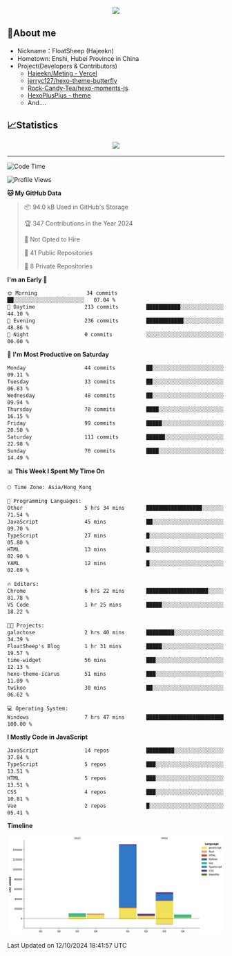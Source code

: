 <p align="center">
   <a href="https://git.io/typing-svg"><img src="https://readme-typing-svg.demolab.com?font=Fira+Code&pause=1000&color=F7DD11&center=true&vCenter=true&width=435&lines=Floating+in+the+clouds~;I'm+glad+to+meet+you+again" /></a>
</p>

## 🥱About me

- Nickname：FloatSheep (Hajeekn)
- Hometown: Enshi, Hubei Province in China
- Project(Developers & Contributors)
   - [Hajeekn/Meting - Vercel](https://github.com/hajeekn/vercel-meting)
   - [jerryc127/hexo-theme-butterfly](https://github.com/jerryc127/hexo-theme-butterfly)
   - [Rock-Candy-Tea/hexo-moments-js](https://github.com/Rock-Candy-Tea/hexo-moments-js)
   - [HexoPlusPlus - theme](https://github.com/HexoPlusPlus/HexoPlusPlus)
   - And....


## 📈Statistics

<div align="center">
<img src="https://github-readme-stats-git-masterrstaa-rickstaa.vercel.app/api?username=FloatSheep" />
</div>

---

<!--START_SECTION:waka-->
![Code Time](http://img.shields.io/badge/Code%20Time-223%20hrs%2020%20mins-blue)

![Profile Views](http://img.shields.io/badge/Profile%20Views-0-blue)

**🐱 My GitHub Data** 

> 📦 94.0 kB Used in GitHub's Storage 
 > 
> 🏆 347 Contributions in the Year 2024
 > 
> 🚫 Not Opted to Hire
 > 
> 📜 41 Public Repositories 
 > 
> 🔑 8 Private Repositories 
 > 
**I'm an Early 🐤** 

```text
🌞 Morning                34 commits          ██░░░░░░░░░░░░░░░░░░░░░░░   07.04 % 
🌆 Daytime                213 commits         ███████████░░░░░░░░░░░░░░   44.10 % 
🌃 Evening                236 commits         ████████████░░░░░░░░░░░░░   48.86 % 
🌙 Night                  0 commits           ░░░░░░░░░░░░░░░░░░░░░░░░░   00.00 % 
```
📅 **I'm Most Productive on Saturday** 

```text
Monday                   44 commits          ██░░░░░░░░░░░░░░░░░░░░░░░   09.11 % 
Tuesday                  33 commits          ██░░░░░░░░░░░░░░░░░░░░░░░   06.83 % 
Wednesday                48 commits          ██░░░░░░░░░░░░░░░░░░░░░░░   09.94 % 
Thursday                 78 commits          ████░░░░░░░░░░░░░░░░░░░░░   16.15 % 
Friday                   99 commits          █████░░░░░░░░░░░░░░░░░░░░   20.50 % 
Saturday                 111 commits         ██████░░░░░░░░░░░░░░░░░░░   22.98 % 
Sunday                   70 commits          ████░░░░░░░░░░░░░░░░░░░░░   14.49 % 
```


📊 **This Week I Spent My Time On** 

```text
🕑︎ Time Zone: Asia/Hong_Kong

💬 Programming Languages: 
Other                    5 hrs 34 mins       ██████████████████░░░░░░░   71.54 % 
JavaScript               45 mins             ██░░░░░░░░░░░░░░░░░░░░░░░   09.70 % 
TypeScript               27 mins             █░░░░░░░░░░░░░░░░░░░░░░░░   05.80 % 
HTML                     13 mins             █░░░░░░░░░░░░░░░░░░░░░░░░   02.90 % 
YAML                     12 mins             █░░░░░░░░░░░░░░░░░░░░░░░░   02.69 % 

🔥 Editors: 
Chrome                   6 hrs 22 mins       ████████████████████░░░░░   81.78 % 
VS Code                  1 hr 25 mins        █████░░░░░░░░░░░░░░░░░░░░   18.22 % 

🐱‍💻 Projects: 
galactose                2 hrs 40 mins       █████████░░░░░░░░░░░░░░░░   34.39 % 
FloatSheep's Blog        1 hr 31 mins        █████░░░░░░░░░░░░░░░░░░░░   19.57 % 
time-widget              56 mins             ███░░░░░░░░░░░░░░░░░░░░░░   12.13 % 
hexo-theme-icarus        51 mins             ███░░░░░░░░░░░░░░░░░░░░░░   11.09 % 
twikoo                   30 mins             ██░░░░░░░░░░░░░░░░░░░░░░░   06.62 % 

💻 Operating System: 
Windows                  7 hrs 47 mins       █████████████████████████   100.00 % 
```

**I Mostly Code in JavaScript** 

```text
JavaScript               14 repos            █████████░░░░░░░░░░░░░░░░   37.84 % 
TypeScript               5 repos             ███░░░░░░░░░░░░░░░░░░░░░░   13.51 % 
HTML                     5 repos             ███░░░░░░░░░░░░░░░░░░░░░░   13.51 % 
CSS                      4 repos             ███░░░░░░░░░░░░░░░░░░░░░░   10.81 % 
Vue                      2 repos             █░░░░░░░░░░░░░░░░░░░░░░░░   05.41 % 
```



**Timeline**

![Lines of Code chart](https://raw.githubusercontent.com/FloatSheep/FloatSheep/main/assets/bar_graph.png)


 Last Updated on 12/10/2024 18:41:57 UTC
<!--END_SECTION:waka-->

